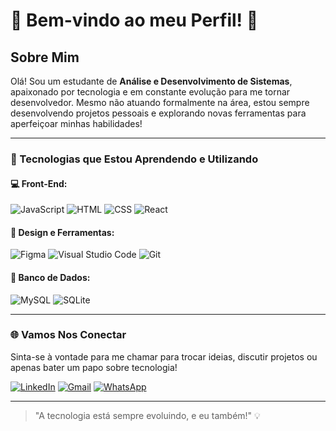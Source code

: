 # 👾 Bem-vindo ao meu Perfil! 👾

## Sobre Mim

Olá! Sou um estudante de **Análise e Desenvolvimento de Sistemas**, apaixonado por tecnologia e em constante evolução para me tornar desenvolvedor. Mesmo não atuando formalmente na área, estou sempre desenvolvendo projetos pessoais e explorando novas ferramentas para aperfeiçoar minhas habilidades!

---

### 🚀 Tecnologias que Estou Aprendendo e Utilizando

#### 💻 Front-End:
![JavaScript](https://img.shields.io/badge/JavaScript-F7DF1E?style=for-the-badge&logo=javascript&logoColor=black)
![HTML](https://img.shields.io/badge/HTML-E34F26?style=for-the-badge&logo=html5&logoColor=white)
![CSS](https://img.shields.io/badge/CSS-1572B6?style=for-the-badge&logo=css3&logoColor=white)
![React](https://img.shields.io/badge/React-20232A?style=for-the-badge&logo=react&logoColor=61DAFB)

#### 🎨 Design e Ferramentas:
![Figma](https://img.shields.io/badge/Figma-F24E1E?style=for-the-badge&logo=figma&logoColor=white)
![Visual Studio Code](https://img.shields.io/badge/VSCode-007ACC?style=for-the-badge&logo=visual-studio-code&logoColor=white)
![Git](https://img.shields.io/badge/Git-F05032?style=for-the-badge&logo=git&logoColor=white)

#### 🎲 Banco de Dados:
![MySQL](https://img.shields.io/badge/MySQL-4479A1?style=for-the-badge&logo=mysql&logoColor=white)
![SQLite](https://img.shields.io/badge/SQLite-003B57?style=for-the-badge&logo=sqlite&logoColor=white)

---

### 🌐 Vamos Nos Conectar
Sinta-se à vontade para me chamar para trocar ideias, discutir projetos ou apenas bater um papo sobre tecnologia!

[![LinkedIn](https://img.shields.io/badge/LinkedIn-0077B5?style=for-the-badge&logo=linkedin&logoColor=white)](https://www.linkedin.com/in/leandro-rafael-ferreira-rodriguez-b691b8243)
[![Gmail](https://img.shields.io/badge/Gmail-D14836?style=for-the-badge&logo=gmail&logoColor=white)](mailto:Leandrorafaelf2002@gmail.com)
[![WhatsApp](https://img.shields.io/badge/WhatsApp-25D366?style=for-the-badge&logo=whatsapp&logoColor=white)](https://wa.me/5551999574843)

---

> "A tecnologia está sempre evoluindo, e eu também!" 💡
